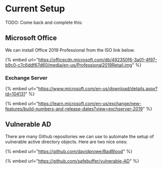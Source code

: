 # Current Setup



TODO: Come back and complete this:



## Microsoft Office

We can install Office 2019 Professional from the ISO link below.

{% embed url="https://officecdn.microsoft.com/db/492350f6-3a01-4f97-b9c0-c7c6ddf67d60/media/en-us/Professional2019Retail.img" %}

### Exchange Server

{% embed url="https://www.microsoft.com/en-us/download/details.aspx?id=104131" %}

{% embed url="https://learn.microsoft.com/en-us/exchange/new-features/build-numbers-and-release-dates?view=exchserver-2019" %}



## Vulnerable AD

There are many Github repositories we can use to automate the setup of vulnerable active directory objects. Here are two nice ones:

{% embed url="https://github.com/davidprowe/BadBlood" %}

{% embed url="https://github.com/safebuffer/vulnerable-AD" %}
